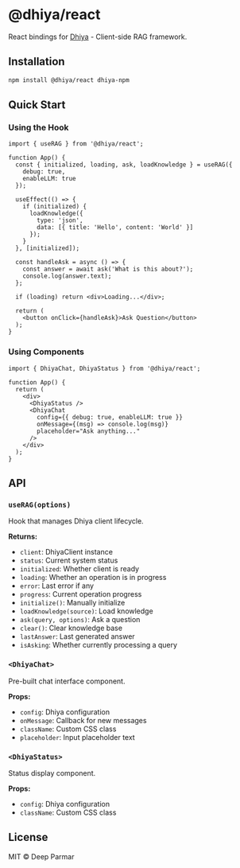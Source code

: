 # @dhiya/react

React bindings for [Dhiya](https://github.com/Xwits-Developers/dhiya-npm) - Client-side RAG framework.

## Installation

```bash
npm install @dhiya/react dhiya-npm
```

## Quick Start

### Using the Hook

```tsx
import { useRAG } from '@dhiya/react';

function App() {
  const { initialized, loading, ask, loadKnowledge } = useRAG({
    debug: true,
    enableLLM: true
  });
  
  useEffect(() => {
    if (initialized) {
      loadKnowledge({
        type: 'json',
        data: [{ title: 'Hello', content: 'World' }]
      });
    }
  }, [initialized]);
  
  const handleAsk = async () => {
    const answer = await ask('What is this about?');
    console.log(answer.text);
  };
  
  if (loading) return <div>Loading...</div>;
  
  return (
    <button onClick={handleAsk}>Ask Question</button>
  );
}
```

### Using Components

```tsx
import { DhiyaChat, DhiyaStatus } from '@dhiya/react';

function App() {
  return (
    <div>
      <DhiyaStatus />
      <DhiyaChat
        config={{ debug: true, enableLLM: true }}
        onMessage={(msg) => console.log(msg)}
        placeholder="Ask anything..."
      />
    </div>
  );
}
```

## API

### `useRAG(options)`

Hook that manages Dhiya client lifecycle.

**Returns:**
- `client`: DhiyaClient instance
- `status`: Current system status
- `initialized`: Whether client is ready
- `loading`: Whether an operation is in progress
- `error`: Last error if any
- `progress`: Current operation progress
- `initialize()`: Manually initialize
- `loadKnowledge(source)`: Load knowledge
- `ask(query, options)`: Ask a question
- `clear()`: Clear knowledge base
- `lastAnswer`: Last generated answer
- `isAsking`: Whether currently processing a query

### `<DhiyaChat>`

Pre-built chat interface component.

**Props:**
- `config`: Dhiya configuration
- `onMessage`: Callback for new messages
- `className`: Custom CSS class
- `placeholder`: Input placeholder text

### `<DhiyaStatus>`

Status display component.

**Props:**
- `config`: Dhiya configuration
- `className`: Custom CSS class

## License

MIT © Deep Parmar
